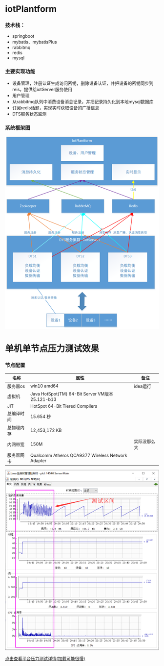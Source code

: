 # iotPlantform
### 技术栈：
- springboot
- mybatis、mybatisPlus
- rabbitmq
- redis
- mysql
### 主要实现功能
- 设备管理，注册认证生成访问密钥，删除设备认证，并把设备的密钥同步到reis，提供给iotServer服务使用
- 用户管理
- 从rabbitmq队列中消费设备消息记录，并把记录持久化到本地mysql数据库
- 订阅redis话题，实现实时获取设备的广播信息
- DTS服务状态监测

### 系统框架图
![系统框架图](img/system.png)


# 单机单节点压力测试效果
### 节点配置
名称|属性|备注
---|---|---
服务器os|win10 amd64|idea运行
虚拟机|Java HotSpot(TM) 64-Bit Server VM版本 25.121-b13||
JIT|HotSpot 64-Bit Tiered Compilers|
总编译时间|15.654 秒|
总物理内存|12,453,172 KB|
内网带宽|150M|实际没那么大
服务器网卡|Qualcomm Atheros QCA9377 Wireless Network Adapter

![jvm活动概况](img/jvm.png)

[点击查看平台压力测试详情(加载可能很慢)](http://htmlpreview.github.io/?https://github.com/dyingstraw/iotServer/blob/master/img/mytest/index.html)


